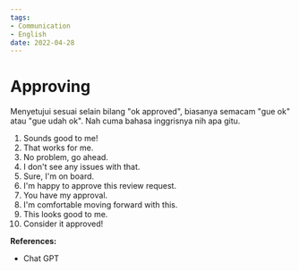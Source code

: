 ```yaml
---
tags:
- Communication
- English
date: 2022-04-28
---
```


# Approving

Menyetujui sesuai selain bilang "ok approved", biasanya semacam "gue ok" atau "gue udah ok". Nah cuma bahasa inggrisnya nih apa gitu.

1. Sounds good to me!
2. That works for me.
3. No problem, go ahead.
4. I don't see any issues with that.
5. Sure, I'm on board.
6. I'm happy to approve this review request.
7. You have my approval.
8. I'm comfortable moving forward with this.
9. This looks good to me.
10. Consider it approved!



**References:**

- Chat GPT